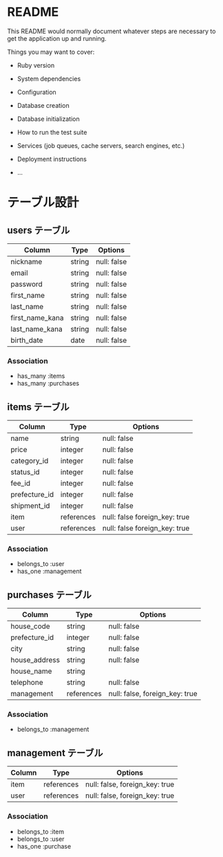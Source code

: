 # README

This README would normally document whatever steps are necessary to get the
application up and running.

Things you may want to cover:

* Ruby version

* System dependencies

* Configuration

* Database creation

* Database initialization

* How to run the test suite

* Services (job queues, cache servers, search engines, etc.)

* Deployment instructions

* ...

# テーブル設計

## users テーブル

| Column         | Type   | Options     |
| -------------- | ------ | ----------- |
| nickname       | string | null: false |
| email          | string | null: false |
| password       | string | null: false |
| first_name     | string | null: false |
| last_name      | string | null: false |
| first_name_kana| string | null: false |
| last_name_kana | string | null: false |
| birth_date     | date   | null: false |

### Association

- has_many :items
- has_many :purchases

## items テーブル
 
| Column             | Type      | Options                      |
| ------------------ | --------- | ---------------------------- |
| name               | string    | null: false                  |
| price              |integer    | null: false                  |
| category_id        |integer    | null: false                  |
| status_id          |integer    | null: false                  |
| fee_id             |integer    | null: false                  |
| prefecture_id      |integer    | null: false                  |
| shipment_id        |integer    | null: false                  |
| item               |references | null: false foreign_key: true|
| user               |references | null: false foreign_key: true|


### Association

- belongs_to :user
- has_one :management

## purchases テーブル

| Column        | Type       | Options                        |
| ------------- | ---------- | ------------------------------ |
| house_code    | string     | null: false                    |
| prefecture_id | integer    | null: false                    |
| city          | string     | null: false                    |
| house_address | string     | null: false                    |
| house_name    | string     |                                |
| telephone     | string     | null: false                    |
| management    | references | null: false, foreign_key: true |
 
### Association
- belongs_to :management

## management テーブル

| Column | Type       | Options                        |
| ------ | ---------- | ------------------------------ |
| item   | references | null: false, foreign_key: true |
| user   | references | null: false, foreign_key: true |

### Association
- belongs_to :item
- belongs_to :user
- has_one :purchase